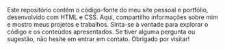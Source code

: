 Este repositório contém o código-fonte do meu site pessoal e portfólio, desenvolvido com HTML e CSS. Aqui, compartilho informações sobre mim e mostro meus projetos e trabalhos. Sinta-se à vontade para explorar o código e os conteúdos apresentados. Se tiver alguma pergunta ou sugestão, não hesite em entrar em contato. Obrigado por visitar!
